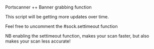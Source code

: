 Portscanner ++ Banner grabbing function

This script will be getting more updates over time.

Feel free to uncomment the #sock.settimeout function

NB enabling the settimeout function, makes your scan faster,
but also makes your scan less accurate!
